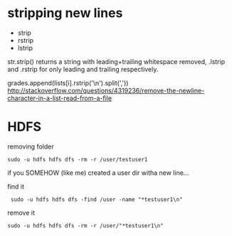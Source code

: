 # stripping new lines

* strip
* rstrip
* lstrip

str.strip() returns a string with leading+trailing whitespace removed, .lstrip and .rstrip for only leading and trailing respectively.

grades.append(lists[i].rstrip('\n').split(','))
http://stackoverflow.com/questions/4319236/remove-the-newline-character-in-a-list-read-from-a-file


# HDFS

removing folder

```
sudo -u hdfs hdfs dfs -rm -r /user/testuser1
```

if you SOMEHOW (like me) created a user dir witha  new line...

find it
```
 sudo -u hdfs hdfs dfs -find /user -name "*testuser1\n"
```

remove it
```
sudo -u hdfs hdfs dfs -rm -r /user/"*testuser1\n"
```
